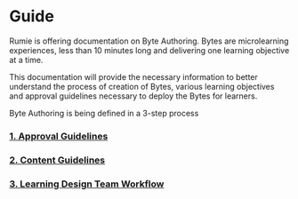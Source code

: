 # Guide

Rumie is offering documentation on Byte Authoring. Bytes are microlearning experiences, less than 10 minutes long and delivering one learning objective at a time.

This documentation will provide the necessary information to better understand the process of creation of Bytes, various learning objectives and approval guidelines necessary to deploy the Bytes for learners.

Byte Authoring is being defined in a 3-step process

### [1. Approval Guidelines](/approval-guidelines)

### [2. Content Guidelines](/byte-authoring/#content-guidelines)

### [3. Learning Design Team Workflow](/learning-design-team-workflow)
